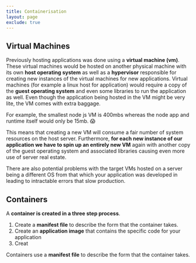 ```yaml
---
title: Containerisation
layout: page
exclude: true
---
```


## Virtual Machines

Previously hosting applications was done using a **virtual machine (vm)**. These virtual machines would be hosted on another physical machine with its own **host operating system** as well as a **hypervisor** responsible for creating new instances of the virtual machines for new applications. Virtual machines (for example a linux host for application) would require a copy of the **guest operating system** and even some libraries to run the application as well. Even though the application being hosted in the VM might be very lite, the VM comes with extra baggage.

For example, the smallest node js VM is 400mbs whereas the node app and runtime itself would only be 15mb. 😱

This means that creating a new VM will consume a fair number of system resources on the host server. Furthermore, **for each new instance of our application we have to spin up an entirely new VM** again with another copy of the guest operating system and associated libraries causing even more use of server real estate.

There are also potential problems with the target VMs hosted on a server being a different OS from that which your application was developed in leading to intractable errors that slow production.

## Containers

A **container is created in a three step process**.

 1. Create a **manifest file** to describe the form that the container takes.
 2. Create an **application image** that contains the specific code for your application
 3. Creat

Containers use a **manifest file** to describe the form that the container takes.
<!--stackedit_data:
eyJoaXN0b3J5IjpbOTcxMTIwMjA3XX0=
-->